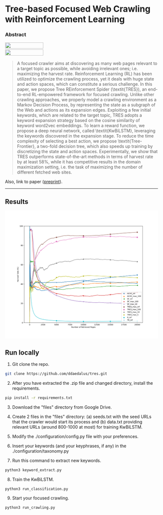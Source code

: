 # Tree-based Focused Web Crawling with Reinforcement Learning

### Abstract

<a href="url"><img src="https://github.com/ddaedalus/tres/tree/master/images/tree-frontier.png" width=50% height=50%></a>
<a href="url"><img src="https://github.com/ddaedalus/tres/tree/master/images/x.png" width=50% height=50%></a>

> A focused crawler aims at discovering as many web pages relevant to a target topic as possible, while avoiding irrelevant ones; i.e. maximizing the harvest rate. Reinforcement Learning (RL) has been utilized to optimize the crawling process, yet it deals with huge state and action spaces, which can constitute a serious challenge. In this paper, we propose Tree REinforcement Spider (\textit{TRES}), an end-to-end RL-empowered framework for focused crawling. Unlike other crawling approaches, we properly model a crawling environment as a Markov Decision Process, by representing the state as a subgraph of the Web and actions as its expansion edges. Exploiting a few initial keywords, which are related to the target topic, TRES adopts a keyword expansion strategy based on the cosine similarity of keyword word2vec embeddings. To learn a reward function, we propose a deep neural network, called \textit{KwBiLSTM}, leveraging the keywords discovered in the expansion stage. To reduce the time complexity of selecting a best action, we propose \textit{Tree-Frontier}, a two-fold decision tree, which also speeds up training by discretizing the state and action spaces. Experimentally, we show that TRES outperforms state-of-the-art methods in terms of harvest rate by at least 58\%, while it has competitive results in the domain maximization setting, i.e. the task of maximizing the number of different fetched web sites.

Also, link to paper ([preprint](https://arxiv.org/abs/2112.07620)).

---

## Results
![Results_of_Hardware](images/Results_of_Hardware.png)

## Run locally

1. Git clone the repo.

```bash
git clone https://github.com/ddaedalus/tres.git
```

2. After you have extracted the .zip file and changed directory, install the requirements.
```bash
pip install -r requirements.txt
```

3. Download the "files" directory from Google Drive.

4. Create 2 files in the "files" directory: (a) seeds.txt with the seed URLs that the crawler would start its process and (b) data.txt providing relevant URLs (around 800-1000 at most) for training KwBiLSTM.

5. Modify the ./configuration/config.py file with your preferences.

6. Insert your keywords (and your keyphrases, if any) in the ./configuration/taxonomy.py

7. Run this command to extract new keywords.
```bash
python3 keyword_extract.py
```

8. Train the KwBiLSTM.
```bash
python3 run_classification.py
```

9. Start your focused crawling.
```bash
python3 run_crawling.py
```
